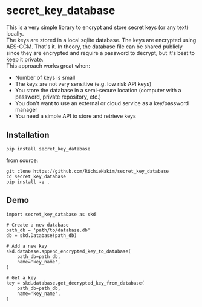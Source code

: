 # secret_key_database
This is a very simple library to encrypt and store secret keys (or any text) locally.
<br>
The keys are stored in a local sqlite database. The keys are encrypted using
AES-GCM. That's it. In theory, the database file can be shared publicly since
they are encrypted and require a password to decrypt, but it's best to keep it
private.
<br>
This approach works great when:
- Number of keys is small
- The keys are not very sensitive (e.g. low risk API keys)
- You store the database in a semi-secure location (computer with a password,
  private repository, etc.)
- You don't want to use an external or cloud service as a key/password manager
- You need a simple API to store and retrieve keys

## Installation
```
pip install secret_key_database
```

from source:
```
git clone https://github.com/RichieHakim/secret_key_database
cd secret_key_database
pip install -e .
```

## Demo
```
import secret_key_database as skd

# Create a new database
path_db = 'path/to/database.db'
db = skd.Database(path_db)

# Add a new key
skd.database.append_encrypted_key_to_database(
    path_db=path_db,
    name='key_name',
)

# Get a key
key = skd.database.get_decrypted_key_from_database(
    path_db=path_db,
    name='key_name',
)
```